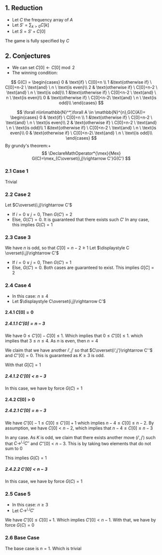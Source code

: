 
## 1. Reduction
- Let $C$ the frequency array of $A$
- Let $S'=\sum_{k>0}C[k]$
- Let $S=S'+C[0]$

The game is fully specified by $C$

## 2. Conjectures
- We can set $C[0]\leftarrow C[0] \bmod 2$
- The winning condition:

$$ 
G(C) = \begin{cases}
0 & \text{if} \ C[0]=n \\
1 &\text{otherwise if} \ C[0]=n-2 \ \text{and} \ n \ \text{is even}\\
2 & \text{otherwise if} \ C[0]=n-2  \ \text{and} \ n \ \text{is odd}\\
1 &\text{otherwise if} \ C[0]<n-2  \ \text{and} \ n \ \text{is even}\\
0 & \text{otherwise if} \ C[0]<n-2\ \text{and} \ n \ \text{is odd}\\
\end{cases}
$$

$$
\forall n\in\mathbb{N}^*,\forall A \in \mathbb{N}^{n},G(C(A))= \begin{cases}
0 & \text{if} \ C[0]=n \\
1 &\text{otherwise if} \ C[0]=n-2 \ \text{and} \ n \ \text{is even}\\
2 & \text{otherwise if} \ C[0]=n-2  \ \text{and} \ n \ \text{is odd}\\
1 &\text{otherwise if} \ C[0]<n-2  \ \text{and} \ n \ \text{is even}\\
0 & \text{otherwise if} \ C[0]<n-2\ \text{and} \ n \ \text{is odd}\\
\end{cases}
$$
By grundy's theorem:+
$$
\DeclareMathOperator*{\mex}{Mex}
G(C)=\mex_{C\overset{i,j}\rightarrow C'}G(C')
$$
### 2.1 Case 1
Trivial
### 2.2 Case 2
Let $C\overset{i,j}\rightarrow C'$
- If $i=0\vee j=0$, Then $G(C')=2$
- Else, $G(C')=0.$ It is guaranteed that there exists such $C'$
In any case, this implies $G(C)=1$
### 2.3 Case 3
We have $n$ is odd, so that $C[0]=n-2\ge 1$
Let $\displaystyle C \overset{i,j}\rightarrow C'$
- If $i=0\vee j=0$, Then $G(C')=1$
- Else, $G(C')=0.$
Both cases are guaranteed to exist. This implies $G[C]=2$

### 2.4 Case 4
- In this case: $n\ge 4$
- Let $\displaystyle C\overset{i,j}\rightarrow C'$
#### 2.4.1 $C[0]=0$
##### 2.4.1.1 $C'[0]=n-3$
We have $0 \le C'[0]-C[0] \le 1.$ Which implies that $0 \le C'[0] \le 1.$
which implies that $3\le n \le 4.$ As $n$ is even, then $n=4$  

We claim that we have another $i',j'$ so that $C\overset{i',j'}\rightarrow C''$  and $C''[0]=0.$ 
This is guaranteed as $K\ge 3$ is odd. 

With that $G[C]=1$
##### 2.4.1.2 $C'[0]<n-3$
In this case, we have by force $G(C)=1$

#### 2.4.2 $C[0]>0$
##### 2.4.2.1 $C'[0]=n-3$
We have $C'[0]-1\le C[0] \le C'[0]+1$ which implies $n-4\le C[0]\le n-2.$
By assumption, we have $C[0]< n-2,$ which implies that $n-4 \le C[0] \le n-3$

In any case. As $K$ is odd, we claim that there exists another move $(i',j')$  such that $C\rightarrow^{i,j}C''$ and $C''[0]<n-3.$ This is by taking two elements that do not sum to $0$

This implies $G(C)=1$
##### 2.4.2.2 $C'[0]<n-3$
In this case, we have by force $G(C)=1$

### 2.5 Case 5
- In this case: $n\ge 3$
- Let $\displaystyle C\rightarrow^{i,j}C'$

We have $C'[0]\le C[0]+1.$ Which implies $C'[0] < n-1.$ 
With that, we have by force $G(C)=0$

### 2.6 Base Case
The base case is $n=1.$ Which is trivial
